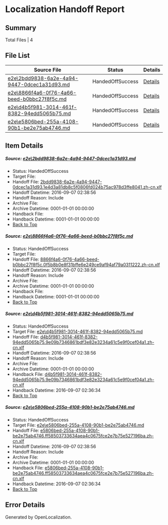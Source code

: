 # <a name='report-top'></a> Localization Handoff Report

## Summary
 Total Files | 4

## File List
 Source File | Status | Details 
 ----------- | ------ | ------- 
 [e2e\2bdd9838-6a2e-4a94-9447-0dcec1a31d93.md](https://github.com/OpenLocalizationTestOrg/ol-test0/blob/6885e6cb98ba04092da0304dfccd61108c1ece07/e2e/2bdd9838-6a2e-4a94-9447-0dcec1a31d93.md) | HandedOffSuccess | [Details](#7af53f582425ff0949db43e6437ce196564e89a21)
 [e2e\8866f4a6-0f76-4a66-beed-b0bbc27f8f5c.md](https://github.com/OpenLocalizationTestOrg/ol-test0/blob/eaa90618a816e680ef43f7b1fc1b13475ad3cae1/e2e/8866f4a6-0f76-4a66-beed-b0bbc27f8f5c.md) | HandedOffSuccess | [Details](#f802bd4d6b5f59c63d0c8fbeae70a4de0fd1a5d03)
 [e2e\d4b5f981-3014-461f-8382-94edd5065b75.md](https://github.com/OpenLocalizationTestOrg/ol-test0/blob/6c4fad52f1291fb3b0ca068fe08205fab7edd4e7/e2e/d4b5f981-3014-461f-8382-94edd5065b75.md) | HandedOffSuccess | [Details](#f172898a2b63f246b388a55bc0a16afa88e808c15)
 [e2e\e5806bed-255a-4108-90b1-be2e75ab4746.md](https://github.com/OpenLocalizationTestOrg/ol-test0/blob/6c4fad52f1291fb3b0ca068fe08205fab7edd4e7/e2e/e5806bed-255a-4108-90b1-be2e75ab4746.md) | HandedOffSuccess | [Details](#ed6bbbd0de690d0f5797ddf27c6a26ea6d6cf01b6)

## Item Details
##### <a name='7af53f582425ff0949db43e6437ce196564e89a21'></a> Source: [e2e\2bdd9838-6a2e-4a94-9447-0dcec1a31d93.md](https://github.com/OpenLocalizationTestOrg/ol-test0/blob/6885e6cb98ba04092da0304dfccd61108c1ece07/e2e/2bdd9838-6a2e-4a94-9447-0dcec1a31d93.md)
* Status: HandedOffSuccess
* Target File: 
* Handoff File: [2bdd9838-6a2e-4a94-9447-0dcec1a31d93.1e4d3a81db8c5f0806fd024b75ac978d3ffe8041.zh-cn.xlf](https://github.com/OpenLocalizationTestOrg/ol-test0-handoff/blob/1f8a7b3d64657d02a57ebed1d55a1aaf36ae78a4/ol-handoff/OpenLocalizationTestOrg/ol-test0-zhcn/ci/ht/2bdd9838-6a2e-4a94-9447-0dcec1a31d93.1e4d3a81db8c5f0806fd024b75ac978d3ffe8041.zh-cn.xlf)
* Handoff Datetime: 2016-09-07 02:38:56
* Handoff Reason: Include
* Archive File: 
* Archive Datetime: 0001-01-01 00:00:00
* Handback File: 
* Handback Datetime: 0001-01-01 00:00:00
* [Back to Top](#report-top)

##### <a name='f802bd4d6b5f59c63d0c8fbeae70a4de0fd1a5d03'></a> Source: [e2e\8866f4a6-0f76-4a66-beed-b0bbc27f8f5c.md](https://github.com/OpenLocalizationTestOrg/ol-test0/blob/eaa90618a816e680ef43f7b1fc1b13475ad3cae1/e2e/8866f4a6-0f76-4a66-beed-b0bbc27f8f5c.md)
* Status: HandedOffSuccess
* Target File: 
* Handoff File: [8866f4a6-0f76-4a66-beed-b0bbc27f8f5c.0f5b8b0e8f31bffe6e249ce9af94af79a0311222.zh-cn.xlf](https://github.com/OpenLocalizationTestOrg/ol-test0-handoff/blob/1f8a7b3d64657d02a57ebed1d55a1aaf36ae78a4/ol-handoff/OpenLocalizationTestOrg/ol-test0-zhcn/ci/ht/8866f4a6-0f76-4a66-beed-b0bbc27f8f5c.0f5b8b0e8f31bffe6e249ce9af94af79a0311222.zh-cn.xlf)
* Handoff Datetime: 2016-09-07 02:38:56
* Handoff Reason: Include
* Archive File: 
* Archive Datetime: 0001-01-01 00:00:00
* Handback File: 
* Handback Datetime: 0001-01-01 00:00:00
* [Back to Top](#report-top)

##### <a name='f172898a2b63f246b388a55bc0a16afa88e808c15'></a> Source: [e2e\d4b5f981-3014-461f-8382-94edd5065b75.md](https://github.com/OpenLocalizationTestOrg/ol-test0/blob/6c4fad52f1291fb3b0ca068fe08205fab7edd4e7/e2e/d4b5f981-3014-461f-8382-94edd5065b75.md)
* Status: HandedOffSuccess
* Target File: [e2e\d4b5f981-3014-461f-8382-94edd5065b75.md](https://github.com/OpenLocalizationTestOrg/ol-test0-zhcn/blob/66a2c216072fc91b9d7cbad36de35748f86af52c/e2e/d4b5f981-3014-461f-8382-94edd5065b75.md)
* Handoff File: [d4b5f981-3014-461f-8382-94edd5065b75.9e09b7346861bdf3e82e3234a61c5e9f0cef04a1.zh-cn.xlf](https://github.com/OpenLocalizationTestOrg/ol-test0-handoff/blob/1f8a7b3d64657d02a57ebed1d55a1aaf36ae78a4/ol-handoff/OpenLocalizationTestOrg/ol-test0-zhcn/ci/ht/d4b5f981-3014-461f-8382-94edd5065b75.9e09b7346861bdf3e82e3234a61c5e9f0cef04a1.zh-cn.xlf)
* Handoff Datetime: 2016-09-07 02:38:56
* Handoff Reason: Include
* Archive File: 
* Archive Datetime: 0001-01-01 00:00:00
* Handback File: [d4b5f981-3014-461f-8382-94edd5065b75.9e09b7346861bdf3e82e3234a61c5e9f0cef04a1.zh-cn.xlf](https://github.com/OpenLocalizationTestOrg/ol-test0-handback/blob/01d9c9c17814f2bbf6eaa0541b3fdb4153ff524b/ol-handback/OpenLocalizationTestOrg/ol-test0-zhcn/ci/high/d4b5f981-3014-461f-8382-94edd5065b75.9e09b7346861bdf3e82e3234a61c5e9f0cef04a1.zh-cn.xlf)
* Handback Datetime: 2016-09-07 02:36:34
* [Back to Top](#report-top)

##### <a name='ed6bbbd0de690d0f5797ddf27c6a26ea6d6cf01b6'></a> Source: [e2e\e5806bed-255a-4108-90b1-be2e75ab4746.md](https://github.com/OpenLocalizationTestOrg/ol-test0/blob/6c4fad52f1291fb3b0ca068fe08205fab7edd4e7/e2e/e5806bed-255a-4108-90b1-be2e75ab4746.md)
* Status: HandedOffSuccess
* Target File: [e2e\e5806bed-255a-4108-90b1-be2e75ab4746.md](https://github.com/OpenLocalizationTestOrg/ol-test0-zhcn/blob/66a2c216072fc91b9d7cbad36de35748f86af52c/e2e/e5806bed-255a-4108-90b1-be2e75ab4746.md)
* Handoff File: [e5806bed-255a-4108-90b1-be2e75ab4746.ff58503733634aea4c0675fce2e7b75e527196ba.zh-cn.xlf](https://github.com/OpenLocalizationTestOrg/ol-test0-handoff/blob/1f8a7b3d64657d02a57ebed1d55a1aaf36ae78a4/ol-handoff/OpenLocalizationTestOrg/ol-test0-zhcn/ci/ht/e5806bed-255a-4108-90b1-be2e75ab4746.ff58503733634aea4c0675fce2e7b75e527196ba.zh-cn.xlf)
* Handoff Datetime: 2016-09-07 02:38:56
* Handoff Reason: Include
* Archive File: 
* Archive Datetime: 0001-01-01 00:00:00
* Handback File: [e5806bed-255a-4108-90b1-be2e75ab4746.ff58503733634aea4c0675fce2e7b75e527196ba.zh-cn.xlf](https://github.com/OpenLocalizationTestOrg/ol-test0-handback/blob/01d9c9c17814f2bbf6eaa0541b3fdb4153ff524b/ol-handback/OpenLocalizationTestOrg/ol-test0-zhcn/ci/high/e5806bed-255a-4108-90b1-be2e75ab4746.ff58503733634aea4c0675fce2e7b75e527196ba.zh-cn.xlf)
* Handback Datetime: 2016-09-07 02:36:34
* [Back to Top](#report-top)


## Error Details

Generated by OpenLocalization.
